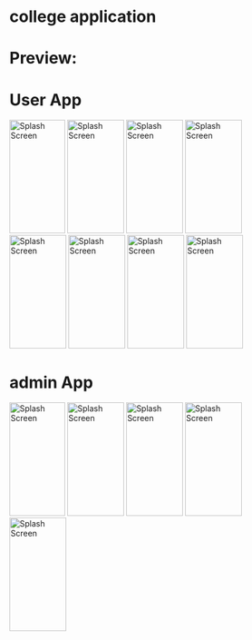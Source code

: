 # college application

# Preview:
# User App
<img src="https://github.com/SaqeebPatel/SIT_App/assets/132561344/dc814698-36f7-4da4-8f2f-bf93b5eb42ea" alt="Splash Screen" width="98" height="200" />  <img src="https://github.com/SaqeebPatel/SIT_App/assets/132561344/2f74cdd0-e731-4d3d-9f7c-b30cab0d40ef" alt="Splash Screen" width="100" height="200" /> 
<img src="https://github.com/SaqeebPatel/SIT_App/assets/132561344/9af5c5db-5660-4090-97b7-47ec483c8036 " alt="Splash Screen" width="100" height="200" /> <img src="https://github.com/SaqeebPatel/SIT_App/assets/132561344/6ef26452-9135-458e-95d1-ab56b11e7d99" alt="Splash Screen" width="100" height="200" /> <img src="https://github.com/SaqeebPatel/SIT_App/assets/132561344/061f4f21-f384-43e2-aa6d-643d5823b2d6" alt="Splash Screen" width="100" height="200" /> <img src="https://github.com/SaqeebPatel/SIT_App/assets/132561344/0146748c-da6e-4d72-a025-47a1eea70c61" alt="Splash Screen" width="100" height="200" />
<img src="" alt="Splash Screen" width="100" height="200" /> 
<img src="" alt="Splash Screen" width="100" height="200" /> 

# admin App
<img src="https://github.com/SaqeebPatel/SIT_App/assets/132561344/e108f5bf-0d04-4c13-9792-a91983205fbf" alt="Splash Screen" width="98" height="200" />  <img src="https://github.com/SaqeebPatel/SIT_App/assets/132561344/6e64bd97-c180-45c5-ac05-c24be08f6dae" alt="Splash Screen" width="100" height="200" /> 
<img src="https://github.com/SaqeebPatel/SIT_App/assets/132561344/fc51f0cb-bea0-4901-81d9-a94f1bdab32f" alt="Splash Screen" width="100" height="200" /> <img src="https://github.com/SaqeebPatel/SIT_App/assets/132561344/ebb38151-70c8-4663-9650-5a97a224d554" alt="Splash Screen" width="100" height="200" /> <img src="https://github.com/SaqeebPatel/SIT_App/assets/132561344/cdd969d4-2e18-4a61-a53a-d4f97b191c47" alt="Splash Screen" width="100" height="200" /> 



